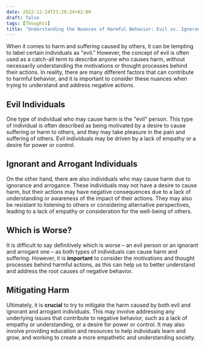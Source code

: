 ```yaml
---
date: 2022-12-24T21:29:24+02:00
draft: false
tags: [Thoughts]
title: "Understanding the Nuances of Harmful Behavior: Evil vs. Ignorance and Arrogance"
---
```


When it comes to harm and suffering caused by others, it can be tempting to label certain individuals as "evil." However, the concept of evil is often used as a catch-all term to describe anyone who causes harm, without necessarily understanding the motivations or thought processes behind their actions. In reality, there are many different factors that can contribute to harmful behavior, and it is important to consider these nuances when trying to understand and address negative actions.

## Evil Individuals

One type of individual who may cause harm is the "evil" person. This type of individual is often described as being motivated by a desire to cause suffering or harm to others, and they may take pleasure in the pain and suffering of others. Evil individuals may be driven by a lack of empathy or a desire for power or control.

## Ignorant and Arrogant Individuals

On the other hand, there are also individuals who may cause harm due to ignorance and arrogance. These individuals may not have a desire to cause harm, but their actions may have negative consequences due to a lack of understanding or awareness of the impact of their actions. They may also be resistant to listening to others or considering alternative perspectives, leading to a lack of empathy or consideration for the well-being of others.

## Which is Worse?

It is difficult to say definitively which is worse – an evil person or an ignorant and arrogant one – as both types of individuals can cause harm and suffering. However, it is **important** to consider the motivations and thought processes behind harmful actions, as this can help us to better understand and address the root causes of negative behavior.

## Mitigating Harm

Ultimately, it is **crucial** to try to mitigate the harm caused by both evil and ignorant and arrogant individuals. This may involve addressing any underlying issues that contribute to negative behavior, such as a lack of empathy or understanding, or a desire for power or control. It may also involve providing education and resources to help individuals learn and grow, and working to create a more empathetic and understanding society.



